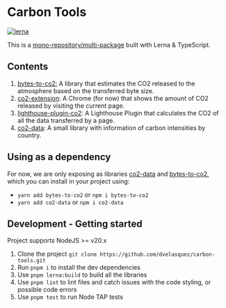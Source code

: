 # Carbon Tools
[![lerna](https://img.shields.io/badge/maintained%20with-lerna-cc00ff.svg)](https://lerna.js.org/)

This is a [mono-repository/multi-package](https://dev.to/tallyb/six-blind-people-and-a-monorepo-1n49) built with Lerna & TypeScript.


## Contents

1. [bytes-to-co2:](./packages/bytes-to-co2) A library that estimates the CO2 released to the atmosphere based on the transferred byte size.
2. [co2-extension](./packages/co2-extension): A Chrome (for now) that shows the amount of CO2 released by visiting the current page.
3. [lighthouse-plugin-co2](./packages/lighthouse-plugin-co2): A Lighthouse Plugin that calculates the CO2 of all the data transferred by a page.
4. [co2-data](./packages/co2-data): A small library with information of carbon intensities by country.

## Using as a dependency

For now, we are only exposing as libraries [co2-data](https://www.npmjs.com/package/co2-data) and 
[bytes-to-co2](https://www.npmjs.com/package/bytes-to-co2), which you can install in your project using:

- `yarn add bytes-to-co2` or `npm i bytes-to-co2`
- `yarn add co2-data` or `npm i co2-data`

## Development - Getting started

Project supports NodeJS >= v20.x

1. Clone the project `git clone https://github.com/dvelasquez/carbon-tools.git`
2. Run `pnpm i` to install the dev dependencies
3. Use `pnpm lerna:build` to build all the libraries
4. Use `pnpm lint` to lint files and catch issues with the code styling, or possible code errors
5. Use `pnpm test` to run Node TAP tests

